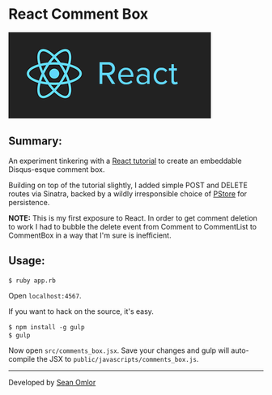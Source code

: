 React Comment Box
=================
[![Screenshot](/public/screenshot.png)](http://facebook.github.io/react/index.html)

Summary:
--------
An experiment tinkering with a [React tutorial](http://facebook.github.io/react/docs/tutorial.html) to create an embeddable Disqus-esque comment box.

Building on top of the tutorial slightly, I added simple POST and DELETE routes via Sinatra, backed by a wildly irresponsible choice of [PStore](http://ruby-doc.org/stdlib-1.9.2/libdoc/pstore/rdoc/PStore.html) for persistence.

**NOTE:** This is my first exposure to React. In order to get comment deletion to work I had to bubble the delete event from Comment to CommentList to CommentBox in a way that I'm sure is inefficient.

Usage:
------
```
$ ruby app.rb
```
Open ``localhost:4567``.

If you want to hack on the source, it's easy.
```
$ npm install -g gulp
$ gulp
```

Now open ``src/comments_box.jsx``. Save your changes and gulp will auto-compile the JSX to ``public/javascripts/comments_box.js``.

---
Developed by [Sean Omlor](http://seanomlor.com)

